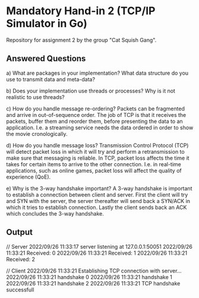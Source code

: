# Mandatory Hand-in 2 (TCP/IP Simulator in Go)

Repository for assignment 2 by the group "Cat Squish Gang".

## Answered Questions
a) What are packages in your implementation? What data structure do you use to transmit data and meta-data?


b) Does your implementation use threads or processes? Why is it not realistic to use threads?


c) How do you handle message re-ordering?
Packets can be fragmented and arrive in out-of-sequence order.
The job of TCP is that it receives the packets, buffer them and reorder them,
before presenting the data to an application.
I.e. a streaming service needs the data ordered in order to show the movie cronologically.

d) How do you handle message loss?
Transmission Control Protocol (TCP) will detect packet loss
in which it will try and perform a retransmission to make sure that messaging is reliable.
In TCP, packet loss affects the time it takes for certain items to arrive to the other connection.
I.e. in real-time applications, such as online games, packet loss will affect the quality of experience (QoE).

e) Why is the 3-way handshake important?
A 3-way handshake is important to establish a connection between client and server.
First the client will try and SYN with the server,
the server thereafter will send back a SYN/ACK in which it tries to establish connection.
Lastly the client sends back an ACK which concludes the 3-way handshake.

## Output

// Server
2022/09/26 11:33:17 server listening at 127.0.0.1:50051
2022/09/26 11:33:21 Received: 0
2022/09/26 11:33:21 Received: 1
2022/09/26 11:33:21 Received: 2

// Client
2022/09/26 11:33:21 Establishing TCP connection with server...
2022/09/26 11:33:21 handshake 0
2022/09/26 11:33:21 handshake 1
2022/09/26 11:33:21 handshake 2
2022/09/26 11:33:21 TCP handshake successfull
